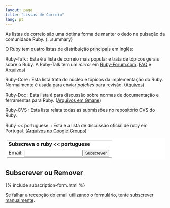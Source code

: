 ```yaml
---
layout: page
title: "Listas de Correio"
lang: pt
---
```


As listas de correio são uma óptima forma de manter o dedo na pulsação
da comunidade Ruby.
{: .summary}

O Ruby tem quatro listas de distribuição principais em Inglês:

Ruby-Talk
: Esta é a lista de correio mais popular e trata de tópicos gerais sobre
  o Ruby. A Ruby-Talk tem um *mirror* em [Ruby-Forum.com][1]. [FAQ][2] e [Arquivos][3])

Ruby-Core
: Esta lista trata do núcleo e tópicos da implementação do Ruby.
  Normalmente é usada para enviar *patches* para revisão. ([Aquivos][4])

Ruby-Doc
: Esta lista é para discussão sobre normas de documentação e ferramentas
  para Ruby. ([Arquivos em Gmane][6])

Ruby-CVS
: Esta lista relata todas as submissões no repositório CVS do Ruby.

Ruby &lt;&lt; portuguese.
: Esta é a lista de discussão oficial de ruby em Portugal. ([Arquivos no
  Google Groups][7])
  <table border="0" style="background-color: #fff; padding: 5px;" cellspacing="0">
  <tr><td style="padding-left: 5px">
      <b>Subscreva o ruby &lt;&lt; portuguese</b>
    </td></tr>
  <form action="http://groups-beta.google.com/group/ruby-pt/boxsubscribe">
    <tr><td style="padding-left: 5px;">
      Email: <input type="text" name="email" /><input type="submit" name="sub" value="Subscrever" />
  </td></tr>
  </form>
  </table>

## Subscrever ou Remover

{% include subscription-form.html %}

Se falhar a recepção do email utilizando o formulário, tente subscrever
[manualmente](manual-instructions/ "subscrição manual numa
lista de correio").



[1]: http://ruby-forum.com
[2]: http://rubyhacker.com/clrFAQ.html
[3]: http://blade.nagaokaut.ac.jp/ruby/ruby-talk/index.shtml
[4]: http://blade.nagaokaut.ac.jp/ruby/ruby-core/index.shtml
[6]: http://dir.gmane.org/gmane.comp.lang.ruby.documentation "Arquivos em  Gmane"
[7]: http://groups.google.com/group/ruby-pt
